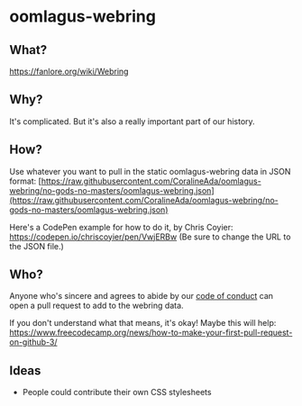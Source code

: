 # oomlagus-webring

## What?
https://fanlore.org/wiki/Webring

## Why?
It's complicated. But it's also a really important part of our history.

## How?
Use whatever you want to pull in the static oomlagus-webring data in JSON format: [https://raw.githubusercontent.com/CoralineAda/oomlagus-webring/no-gods-no-masters/oomlagus-webring.json](https://raw.githubusercontent.com/CoralineAda/oomlagus-webring/no-gods-no-masters/oomlagus-webring.json)

Here's a CodePen example for how to do it, by Chris Coyier: https://codepen.io/chriscoyier/pen/VwjERBw (Be sure to change the URL to the JSON file.)

## Who?
Anyone who's sincere and agrees to abide by our [code of conduct](https://raw.githubusercontent.com/CoralineAda/oomlagus-webring/no-gods-no-masters/CODE_OF_CONDUCT.md) can open a pull request to add to the webring data.

If you don't understand what that means, it's okay! Maybe this will help: https://www.freecodecamp.org/news/how-to-make-your-first-pull-request-on-github-3/

## Ideas
* People could contribute their own CSS stylesheets
